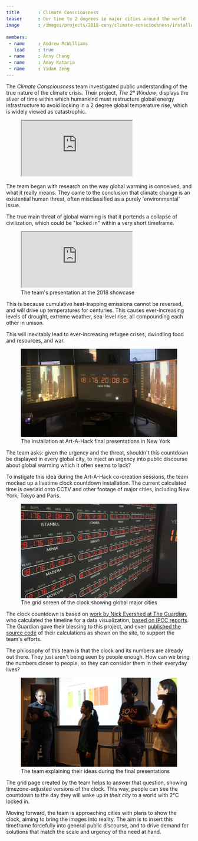 ```yaml
---
title       : Climate Consciousness
teaser      : Our time to 2 degrees in major cities around the world
image       : /images/projects/2018-cuny/climate-consciousness/installation-1.jpg

members:
 - name     : Andrew McWilliams
   lead     : true
 - name     : Anny Chang
 - name     : Amay Kataria
 - name     : Yidan Zeng
---
```

The _Climate Consciousness_ team investigated public understanding of the true nature of the climate crisis. Their project, _The 2° Window_, displays the sliver of time within which humankind must restructure global energy infrastructure to avoid locking in a 2 degree global temperature rise, which is widely viewed as catastrophic.

<figure class="video ratio-54">
	<iframe src="https://player.vimeo.com/video/280846644"></iframe>
</figure>

The team began with research on the way global warming is conceived, and what it really means. They came to the conclusion that climate change is an existential human threat, often misclassified as a purely 'environmental' issue.

The true main threat of global warming is that it portends a collapse of civilization, which could be "locked in" within a very short timeframe.

<figure class="video ratio-55 with-caption">
	<iframe src="https://www.youtube.com/embed/7XlkTYH9I90" allowfullscreen></iframe>
	<figcaption>The team's presentation at the 2018 showcase</figcaption>
</figure>

This is because cumulative heat-trapping emissions cannot be reversed, and will drive up temperatures for centuries. This causes ever-increasing levels of drought, extreme weather, sea-level rise, all compounding each other in unison.

This will inevitably lead to ever-increasing refugee crises, dwindling food and resources, and war.

<figure>
	<img src="/images/projects/2018-cuny/climate-consciousness/installation-1.jpg" alt="The team's installation presented at CyFest 2018" />
	<figcaption>The installation at Art-A-Hack final presentations in New York</figcaption>
</figure>

The team asks: given the urgency and the threat, shouldn't this countdown be displayed in every global city, to inject an urgency into public discourse about global warming which it often seems to lack?

To instigate this idea during the Art-A-Hack co-creation sessions, the team mocked up a livetime clock  countdown installation. The current calculated time is overlaid onto CCTV and other footage of major cities, including New York, Tokyo and Paris.

<figure>
	<img src="/images/projects/2018-cuny/climate-consciousness/installation-2.jpg" alt="The team's installation presented at CyFest 2018" />
	<figcaption>The grid screen of the clock showing global major cities</figcaption>
</figure>

The clock countdown is based on [work by Nick Evershed at The Guardian](https://www.theguardian.com/environment/datablog/2017/jan/19/carbon-countdown-clock-how-much-of-the-worlds-carbon-budget-have-we-spent), who calculated the timeline for a data visualization, [based on IPCC reports](https://www.ipcc.ch/pdf/assessment-report/ar5/syr/SYR_AR5_FINAL_full_wcover.pdf). The Guardian gave their blessing to this project, and even [published the source code](https://github.com/guardian/carbon-countdown-clock-global) of their calculations as shown on the site, to support the team's efforts.

The philosophy of this team is that the clock and its numbers are already out there. They just aren't being seen by people enough. How can we bring the numbers closer to people, so they can consider them in their everyday lives?

<figure>
	<img src="/images/projects/2018-cuny/climate-consciousness/presentations.jpg" alt="The team's installation presented at CyFest 2018" />
	<figcaption>The team explaining their ideas during the final presentations</figcaption>
</figure>

The grid page created by the team helps to answer that question, showing timezone-adjusted versions of the clock. This way, people can see the countdown to the day they will wake up _in their city_ to a world with 2°C locked in.

Moving forward, the team is approaching cities with plans to show the clock, aiming to bring the images into reality. The aim is to insert this timeframe forcefully into general public discourse, and to drive demand for solutions that match the scale and urgency of the need at hand.
